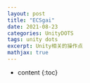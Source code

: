 ```yaml
---
layout: post
title: "ECSgai"
date: 2021-08-23
categories: UnityDOTS
tags: unity dots
excerpt: Unity相关的操作点
mathjax: true
---
```

* content
{:toc}

<!--stackedit_data:
eyJoaXN0b3J5IjpbLTIyNzE2ODQ1OF19
-->